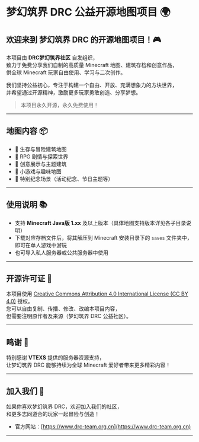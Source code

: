 # 梦幻筑界 DRC 公益开源地图项目 🌍

## 欢迎来到 梦幻筑界 DRC 的开源地图项目！🎮

本项目由 **DRC梦幻筑界社区** 自发组织，  
致力于免费分享我们自制的高质量 Minecraft 地图、建筑存档和创意作品，  
供全球 Minecraft 玩家自由使用、学习与二次创作。  

我们坚持公益初心，专注于构建一个自由、开放、充满想象力的方块世界，  
并希望通过开源精神，激励更多玩家勇敢创造、分享梦想。

> 本项目永久开源，永久免费使用！

---

## 地图内容 📦

- 🏰 生存与冒险建筑地图
- 📜 RPG 剧情与探索世界
- 🎨 创意展示与主题建筑
- 🎯 小游戏与趣味地图
- 🎉 特别纪念场景（活动纪念、节日主题等）

---

## 使用说明 📚

- 支持 **Minecraft Java版 1.xx** 及以上版本（具体地图支持版本详见各子目录说明）
- 下载对应存档文件后，将其解压到 Minecraft 安装目录下的 `saves` 文件夹中，即可在单人游戏中游玩
- 也可导入私人服务器或公共服务器中使用

---

## 开源许可证 📜

本项目使用 [Creative Commons Attribution 4.0 International License (CC BY 4.0)](https://creativecommons.org/licenses/by/4.0/deed.zh) 授权。  
您可以自由复制、传播、修改、改编本项目内容，  
但需要注明原作者及来源（梦幻筑界 DRC 公益社区）。

---

## 鸣谢 🙏

特别感谢 **VTEXS** 提供的服务器资源支持，  
让梦幻筑界 DRC 能够持续为全球 Minecraft 爱好者带来更多精彩内容！

---

## 加入我们 🌟

如果你喜欢梦幻筑界 DRC，欢迎加入我们的社区，  
和更多志同道合的玩家一起冒险与创造！

- 官方网站：[https://www.drc-team.org.cn](https://www.drc-team.org.cn)

---
